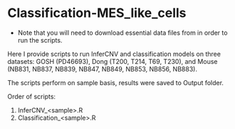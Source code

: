 # Classification-MES_like_cells
- Note that you will need to download essential data files from <link to OSF> in order to run the scripts. 

Here I provide scripts to run InferCNV and classification models on three datasets: GOSH (PD46693), Dong (T200, T214, T69, T230), and Mouse (NB831, NB837, NB839, NB847, NB849, NB853, NB856, NB883). 

The scripts perform on sample basis, results were saved to Output folder.

Order of scripts: 
1. InferCNV_\<sample\>.R
2. Classification_\<sample\>.R
